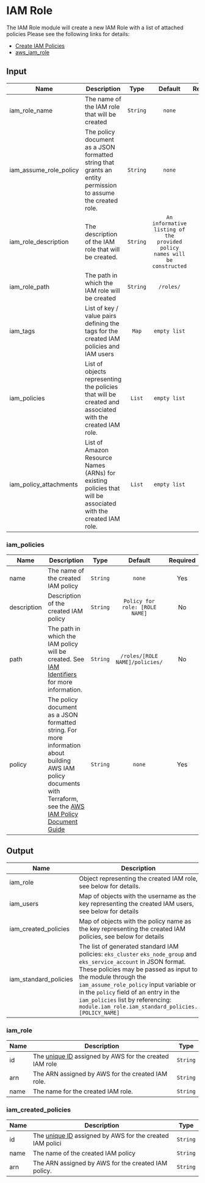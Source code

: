 # IAM Role
The IAM Role module will create a new IAM Role with a list of attached policies
Please see the following links for details:
- [Create IAM Policies](https://learn.hashicorp.com/tutorials/terraform/aws-iam-policy "Terraform documentation")
- [aws_iam_role](https://registry.terraform.io/providers/hashicorp/aws/latest/docs/resources/iam_role "Terraform documentation")

## Input
| Name | Description | Type  | Default | Required |
| ---- | ----------- |:-----:|:-------:|:--------:|
| iam\_role\_name | The name of the IAM role that will be created | `String` | `none` | Yes |
| iam\_assume\_role\_policy | The policy document as a JSON formatted string that grants an entity permission to assume the created role. | `String` | `none` | Yes |
| iam\_role\_description | The description of the IAM role that will be created. | `String` | `An informative listing of the provided policy names will be constructed` | No |
| iam\_role\_path | The path in which the IAM role will be created | `String` | `/roles/` | No |
| iam\_tags | List of key / value pairs defining the tags for the created IAM policies and IAM users | `Map` | `empty list` | No |
| iam\_policies | List of objects representing the policies that will be created and associated with the created IAM role. | `List` | `empty list` | No |
| iam\_policy\_attachments | List of Amazon Resource Names (ARNs) for existing policies that will be associated with the created IAM role. | `List` | `empty list` | No |

### iam_policies
| Name | Description | Type  | Default | Required |
| ---- | ----------- |:-----:|:-------:|:--------:|
| name | The name of the created IAM policy | `String` | `none` | Yes |
| description | Description of the created IAM policy | `String` | `Policy for role: [ROLE NAME]` | No |
| path | The path in which the IAM policy will be created. See [IAM Identifiers](https://docs.aws.amazon.com/IAM/latest/UserGuide/reference_identifiers.html "AWS documentation") for more information. | `String` | `/roles/[ROLE NAME]/policies/` | No |
| policy | The policy document as a JSON formatted string. For more information about building AWS IAM policy documents with Terraform, see the [AWS IAM Policy Document Guide](https://learn.hashicorp.com/tutorials/terraform/aws-iam-policy "Terraform documentation") | `String` | `none` | Yes |

## Output
| Name | Description | Type  |
| ------------- | ------------- |:-----:|
| iam\_role | Object representing the created IAM role, see below for details. | `Object` |
| iam\_users | Map of objects with the username as the key representing the created IAM users, see below for details | `Map` |
| iam\_created\_policies | Map of objects with the policy name as the key representing the created IAM policies, see below for details | `Map` |
| iam\_standard\_policies | The list of generated standard IAM policies:  `eks_cluster`  `eks_node_group` and  `eks_service_account` in JSON format. These policies may be passed as input to the module through the `iam_assume_role_policy` input variable or in the `policy` field of an entry in the `iam_policies` list by referencing: `module.iam_role.iam_standard_policies.[POLICY_NAME]` | `Map` |

### iam_role
| Name | Description | Type  |
| ------------- | ------------- |:-----:|
| id | The [unique ID](https://docs.aws.amazon.com/IAM/latest/UserGuide/reference_identifiers.html#GUIDs "AWS documentation") assigned by AWS for the created IAM role | `String` |
| arn | The ARN assigned by AWS for the created IAM role. | `String` |
| name | The name for the created IAM role. | `String` |

### iam_created_policies
| Name | Description | Type  |
| ------------- | ------------- |:-----:|
| id | The [unique ID](https://docs.aws.amazon.com/IAM/latest/UserGuide/reference_identifiers.html#GUIDs "AWS documentation") assigned by AWS for the created IAM polici | `String` |
| name | The name of the created IAM policy | `String` |
| arn | The ARN assigned by AWS for the created IAM policy. | `String` |